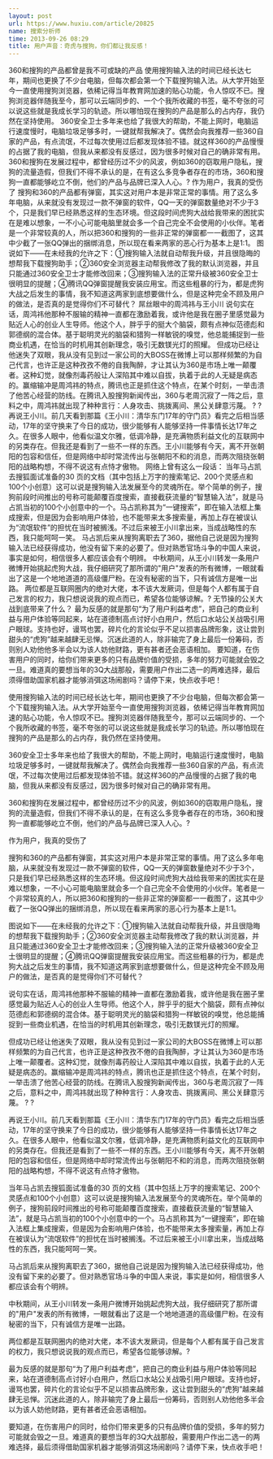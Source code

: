 ```yaml
---
layout: post
url: https://www.huxiu.com/article/20825
name: 搜索分析师
time: 2013-09-26 08:29
title: 用户声音：奇虎与搜狗，你们都让我反感！
---
```

360和搜狗的产品都曾是我不可或缺的产品 使用搜狗输入法的时间已经长达七年，期间也更换了不少台电脑，但每次都会第一个下载搜狗输入法。从大学开始至今一直使用搜狗浏览器，依稀记得当年教育网加速的贴心功能，令人惊叹不已。搜狗浏览器伴随我至今，那可以云端同步的、一个个我所收藏的书签，毫不夸张的可以说这些就是我成长学习的轨迹。所以哪怕现在搜狗的产品是那么的占内存，我仍然在坚持使用。 360安全卫士多年来也给了我很大的帮助，不能上网时，电脑运行速度慢时，电脑垃圾足够多时，一键就帮我解决了。偶然会向我推荐一些360自家的产品，有点流氓，不过每次使用过后都发现体验不错。就这样360的产品慢慢的占据了我的电脑，但我从来都没有反感过，因为很多时候对自己的确非常有用。 360和搜狗在发展过程中，都曾经历过不少的风波，例如360的窃取用户隐私，搜狗的流量造假，但我们不得不承认的是，在有这么多竞争者存在的市场，360和搜狗一直都能够屹立不倒，他们的产品与品牌已深入人心。? 作为用户，我真的受伤了 搜狗和360的产品都有弹窗，其实这对用户本是非常正常的事情。用了这么多年电脑，从来就没有发现过一款不弹窗的软件，QQ一天的弹窗数量绝对不少于3个，只是我们早已经熟悉这样的生态环境。但这段时间虎狗大战给我带来的困扰实在是难以想象，一不小心可能电脑里就会多一个自己完全不会使用的小伙伴。笔者是一个非常较真的人，所以把360和搜狗的一些非正常的弹窗都一一截图了，这其中少截了一张QQ弹出的捆绑消息，所以现在看来两家的恶心行为基本上是1:1。 图说如下——在未经我的允许之下：①搜狗输入法就自动帮我升级，并且很隐晦的想帮我下载搜狗助手；②360安全浏览器主动帮我修改了我的默认浏览器，并且只能通过360安全卫士才能修改回来；③搜狗输入法的正常升级被360安全卫士很明显的提醒；④腾讯QQ弹窗提醒我安装应用宝。而这些粗暴的行为，都是虎狗大战之后发生的事情，我不知道这两家到底想要做什么，但是这种完全不顾及用户的做法，是否真的是觉得你们不可替代？ 屌丝眼中的周鸿祎与王小川 说句实在话，周鸿祎他那种不服输的精神一直都在激励着我，或许他是我在圈子里感觉最为贴近人心的创业人生导师。他这个人，胖乎乎的挺大个脑袋，颇有点神似范德彪和郭德纲的混合体。基于聪明灵光的脑袋和猎狗一样敏锐的嗅觉，他总能捕捉到一些商业机遇，在恰当的时机用其创新理念，吸引无数镁光灯的照耀。 但成功已经让他迷失了双眼，我从没有见到过一家公司的大BOSS在微博上可以那样频繁的为自己代言，也许正是这种孜孜不倦的自我陶醉，才让其认为360是市场上唯一颠覆者。这种幻觉，就像剂毒药般让人深陷其中难以自拔，执着于此的人无疑是病态的。赢缩输冲是周鸿祎的特点，腾讯也正是抓住这个特点，在某个时刻，一举击溃了他苦心经营的防线。在腾讯入股搜狗新闻传出，360与老周沉寂了一阵之后，意料之中，周鸿祎就出现了种种言行：人身攻击、挑拨离间、黑公关肆意污蔑。 ? ? 再说王小川。前几天看到那篇《王小川：清华东门17年的守门员》看完之后相当感动，17年的坚守换来了今日的成功，很少能够有人能够坚持一件事情长达17年之久。在很多人眼中，他看似温文尔雅，低调冷静，是充满物质利益文化的互联网中的另类存在。但我还是看到了一些不一样的东西。王小川能够有今天，离不开张朝阳的包容和信任，但是网络中却时常流传出与张朝阳不和的消息，而两次阻挠张朝阳的战略构想，不得不说这有点恃才傲物。 网络上曾有这么一段话： 当年马占凯去搜狐面试准备的30 页的文档（其中包括上万字的搜索笔记、200个灵感点和100个小创意）这可以说是搜狗输入法发展至今的灵魂所在。举个简单的例子，搜狗前段时间推出的号称可能颠覆百度搜索，直接截获流量的“智慧输入法”，就是马占凯当初的100个小创意中的一个。马占凯称其为“一键搜索”，即在输入法框上集成搜索，但是因为会影响用户体验，也不能带来太多搜索量，再加上存在被误认为“流氓软件”的担忧在当时被搁浅。不过后来被王小川拿出来，当成战略性的东西，我只能呵呵一笑。 马占凯后来从搜狗离职去了360，据他自己说是因为搜狗输入法已经获得成功，他没有留下来的必要了。但对熟悉官场斗争的中国人来说，事实是如何，相信很多人都应该会有个明辨。 中秋期间，从王小川转发一条用户微博开始挑起虎狗大战，我仔细研究了那所谓的"用户"发表的所有微博，一眼就看出了这是一个地地道道的高级僵尸粉。在没有秘密的当下，只有诚信方是唯一出路。 两位都是互联网圈内的绝对大佬，本不该大发厥词，但是每个人都有属于自己发言的权力，我只想说说我的观点而已，希望各位能够谅解。? 无节操的公关大战到底带来了什么？ 最为反感的就是那句“为了用户利益考虑”，把自己的商业利益与用户体验等同起来，站在道德制高点讨好小白用户，然后口水站公关战吸引用户眼球。支持也好，谩骂也罢，碎片化的言论似乎不足以损害品牌形象，这让尝到甜头的“虎狗”越来越肆无忌惮。沉迷此道的人，除非输完了身上最后一份筹码，否则别人劝他他多半会以为该人妨他财路，更有甚者还会恶语相加。 要知道，在伤害用户的同时，给你们带来更多的只有品牌价值的受损，多年的努力可能就会毁之一旦。难道真的要想当年的3Q大战那般，需要用户作出二选一的两难选择，最后须得借助国家机器才能够消弭这场闹剧吗？请停下来，快点收手吧！

使用搜狗输入法的时间已经长达七年，期间也更换了不少台电脑，但每次都会第一个下载搜狗输入法。从大学开始至今一直使用搜狗浏览器，依稀记得当年教育网加速的贴心功能，令人惊叹不已。搜狗浏览器伴随我至今，那可以云端同步的、一个个我所收藏的书签，毫不夸张的可以说这些就是我成长学习的轨迹。所以哪怕现在搜狗的产品是那么的占内存，我仍然在坚持使用。

360安全卫士多年来也给了我很大的帮助，不能上网时，电脑运行速度慢时，电脑垃圾足够多时，一键就帮我解决了。偶然会向我推荐一些360自家的产品，有点流氓，不过每次使用过后都发现体验不错。就这样360的产品慢慢的占据了我的电脑，但我从来都没有反感过，因为很多时候对自己的确非常有用。

360和搜狗在发展过程中，都曾经历过不少的风波，例如360的窃取用户隐私，搜狗的流量造假，但我们不得不承认的是，在有这么多竞争者存在的市场，360和搜狗一直都能够屹立不倒，他们的产品与品牌已深入人心。?

作为用户，我真的受伤了

搜狗和360的产品都有弹窗，其实这对用户本是非常正常的事情。用了这么多年电脑，从来就没有发现过一款不弹窗的软件，QQ一天的弹窗数量绝对不少于3个，只是我们早已经熟悉这样的生态环境。但这段时间虎狗大战给我带来的困扰实在是难以想象，一不小心可能电脑里就会多一个自己完全不会使用的小伙伴。笔者是一个非常较真的人，所以把360和搜狗的一些非正常的弹窗都一一截图了，这其中少截了一张QQ弹出的捆绑消息，所以现在看来两家的恶心行为基本上是1:1。

图说如下——在未经我的允许之下：①搜狗输入法就自动帮我升级，并且很隐晦的想帮我下载搜狗助手；②360安全浏览器主动帮我修改了我的默认浏览器，并且只能通过360安全卫士才能修改回来；③搜狗输入法的正常升级被360安全卫士很明显的提醒；④腾讯QQ弹窗提醒我安装应用宝。而这些粗暴的行为，都是虎狗大战之后发生的事情，我不知道这两家到底想要做什么，但是这种完全不顾及用户的做法，是否真的是觉得你们不可替代？

说句实在话，周鸿祎他那种不服输的精神一直都在激励着我，或许他是我在圈子里感觉最为贴近人心的创业人生导师。他这个人，胖乎乎的挺大个脑袋，颇有点神似范德彪和郭德纲的混合体。基于聪明灵光的脑袋和猎狗一样敏锐的嗅觉，他总能捕捉到一些商业机遇，在恰当的时机用其创新理念，吸引无数镁光灯的照耀。

但成功已经让他迷失了双眼，我从没有见到过一家公司的大BOSS在微博上可以那样频繁的为自己代言，也许正是这种孜孜不倦的自我陶醉，才让其认为360是市场上唯一颠覆者。这种幻觉，就像剂毒药般让人深陷其中难以自拔，执着于此的人无疑是病态的。赢缩输冲是周鸿祎的特点，腾讯也正是抓住这个特点，在某个时刻，一举击溃了他苦心经营的防线。在腾讯入股搜狗新闻传出，360与老周沉寂了一阵之后，意料之中，周鸿祎就出现了种种言行：人身攻击、挑拨离间、黑公关肆意污蔑。 ? ?

再说王小川。前几天看到那篇《王小川：清华东门17年的守门员》看完之后相当感动，17年的坚守换来了今日的成功，很少能够有人能够坚持一件事情长达17年之久。在很多人眼中，他看似温文尔雅，低调冷静，是充满物质利益文化的互联网中的另类存在。但我还是看到了一些不一样的东西。王小川能够有今天，离不开张朝阳的包容和信任，但是网络中却时常流传出与张朝阳不和的消息，而两次阻挠张朝阳的战略构想，不得不说这有点恃才傲物。

当年马占凯去搜狐面试准备的30 页的文档（其中包括上万字的搜索笔记、200个灵感点和100个小创意）这可以说是搜狗输入法发展至今的灵魂所在。举个简单的例子，搜狗前段时间推出的号称可能颠覆百度搜索，直接截获流量的“智慧输入法”，就是马占凯当初的100个小创意中的一个。马占凯称其为“一键搜索”，即在输入法框上集成搜索，但是因为会影响用户体验，也不能带来太多搜索量，再加上存在被误认为“流氓软件”的担忧在当时被搁浅。不过后来被王小川拿出来，当成战略性的东西，我只能呵呵一笑。

马占凯后来从搜狗离职去了360，据他自己说是因为搜狗输入法已经获得成功，他没有留下来的必要了。但对熟悉官场斗争的中国人来说，事实是如何，相信很多人都应该会有个明辨。

中秋期间，从王小川转发一条用户微博开始挑起虎狗大战，我仔细研究了那所谓的"用户"发表的所有微博，一眼就看出了这是一个地地道道的高级僵尸粉。在没有秘密的当下，只有诚信方是唯一出路。

两位都是互联网圈内的绝对大佬，本不该大发厥词，但是每个人都有属于自己发言的权力，我只想说说我的观点而已，希望各位能够谅解。?

最为反感的就是那句“为了用户利益考虑”，把自己的商业利益与用户体验等同起来，站在道德制高点讨好小白用户，然后口水站公关战吸引用户眼球。支持也好，谩骂也罢，碎片化的言论似乎不足以损害品牌形象，这让尝到甜头的“虎狗”越来越肆无忌惮。沉迷此道的人，除非输完了身上最后一份筹码，否则别人劝他他多半会以为该人妨他财路，更有甚者还会恶语相加。

要知道，在伤害用户的同时，给你们带来更多的只有品牌价值的受损，多年的努力可能就会毁之一旦。难道真的要想当年的3Q大战那般，需要用户作出二选一的两难选择，最后须得借助国家机器才能够消弭这场闹剧吗？请停下来，快点收手吧！

